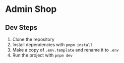 # Admin Shop

## Dev Steps

1. Clone the repository
2. Install dependencies with `pnpm install`
3. Make a copy of `.env.template` and rename it to `.env`
4. Run the project with `pnpm dev`
